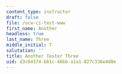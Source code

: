 ```yaml
---
content_type: instructor
draft: false
file: /ocw-ci-test-www
first_name: Another
headless: true
last_name: Three
middle_initial: T
salutation: ''
title: Another Tester Three
uid: d3c64374-bb1c-46bb-a1a1-827c336e4d8e
---
```


